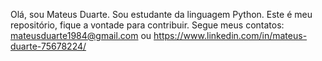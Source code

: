   Olá, sou Mateus Duarte.
  Sou estudante da linguagem Python.
  Este é meu repositório, fique a vontade para contribuir.
  Segue meus contatos: mateusduarte1984@gmail.com ou https://www.linkedin.com/in/mateus-duarte-75678224/
  
  

<!---
mateusduarte-max/mateusduarte-max is a ✨ special ✨ repository because its `README.md` (this file) appears on your GitHub profile.
You can click the Preview link to take a look at your changes.
--->
